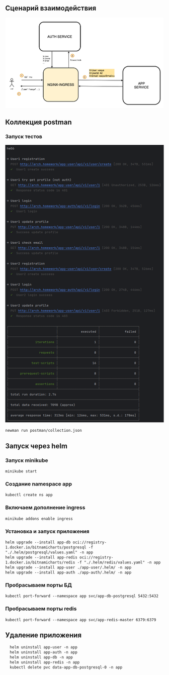 ## Сценарий взаимодействия
![auth-schema.png](auth-schema.png)

## Коллекция postman

### Запуск тестов
![newman.png](newman.png)

```shell
newman run postman/collection.json
```

## Запуск через helm

### Запуск minikube
```shell
minikube start
```
### Создание namespace app
```shell
kubectl create ns app
```

### Включаем дополнение ingress
```shell
minikube addons enable ingress
```

### Установка и запуск приложения
```shell
helm upgrade --install app-db oci://registry-1.docker.io/bitnamicharts/postgresql -f  "./.helm/postgresql/values.yaml" -n app
helm upgrade --install app-redis oci://registry-1.docker.io/bitnamicharts/redis -f "./.helm/redis/values.yaml" -n app
helm upgrade --install app-user ./app-user/.helm/ -n app
helm upgrade --install app-auth ./app-auth/.helm/ -n app
```

### Пробрасываем порты БД
```shell
kubectl port-forward --namespace app svc/app-db-postgresql 5432:5432
```

### Пробрасываем порты redis
```shell
kubectl port-forward --namespace app svc/app-redis-master 6379:6379
```

## Удаление приложения
```shell
  helm uninstall app-user -n app
  helm uninstall app-auth -n app
  helm uninstall app-db -n app
  helm uninstall app-redis -n app
  kubectl delete pvc data-app-db-postgresql-0 -n app
```